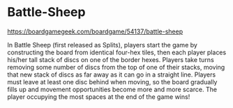 # Battle-Sheep
https://boardgamegeek.com/boardgame/54137/battle-sheep 

In Battle Sheep (first released as Splits), players start the game by constructing the board from identical four-hex tiles, 
then each player places his/her tall stack of discs on one of the border hexes. Players take turns removing some number of discs from the top of one of their stacks,
moving that new stack of discs as far away as it can go in a straight line. 
Players must leave at least one disc behind when moving, so the board gradually fills up and movement opportunities become more and more scarce. 
The player occupying the most spaces at the end of the game wins!
